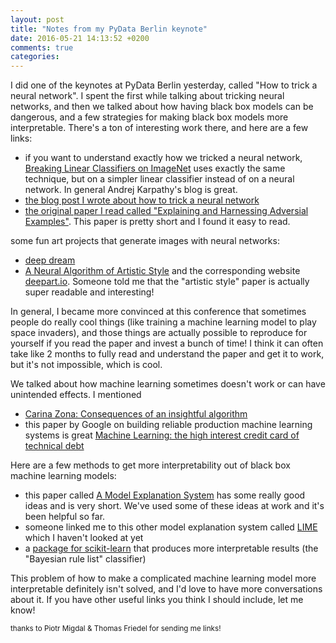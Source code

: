 ```yaml
---
layout: post
title: "Notes from my PyData Berlin keynote"
date: 2016-05-21 14:13:52 +0200
comments: true
categories: 
---
```


I did one of the keynotes at PyData Berlin yesterday, called "How to trick a neural network". I spent the first while talking about tricking neural networks, and then we talked about how having black box models can be dangerous, and a few strategies for making black box models more interpretable. There's a ton of interesting work there, and here are a few links:

* if you want to understand exactly how we tricked a neural network, [Breaking Linear Classifiers on ImageNet](http://karpathy.github.io/2015/03/30/breaking-convnets/) uses exactly the same technique, but on a simpler linear classifier instead of on a neural network. In general Andrej Karpathy's blog is great.
* [the blog post I wrote about how to trick a neural network](http://codewords.recurse.com/issues/five/why-do-neural-networks-think-a-panda-is-a-vulture)
* [the original paper I read called "Explaining and Harnessing Adversial Examples"](http://arxiv.org/abs/1412.6572). This paper is pretty short and I found it easy to read.

some fun art projects that generate images with neural networks:

* [deep dream](http://deepdreamgenerator.com/)
* [A Neural Algorithm of Artistic Style](http://arxiv.org/abs/1508.06576) and the corresponding website [deepart.io](https://deepart.io/). Someone told me that the "artistic style" paper is actually super readable and interesting!

In general, I became more convinced at this conference that sometimes people do really cool things (like training a machine learning model to play space invaders), and those things are actually possible to reproduce for yourself if you read the paper and invest a bunch of time! I think it can often take like 2 months to fully read and understand the paper and get it to work, but it's not impossible, which is cool.

We talked about how machine learning sometimes doesn't work or can have unintended effects. I mentioned

* [Carina Zona: Consequences of an insightful algorithm](http://www.slideshare.net/cczona/consequences-of-an-insightful-algorithm)
* this paper by Google on building reliable production machine learning systems is great [Machine Learning: the high interest credit card of technical debt](http://research.google.com/pubs/pub43146.html)

Here are a few methods to get more interpretability out of black box machine learning models:

* this paper called [A Model Explanation System](http://www.blackboxworkshop.org/pdf/Turner2015_MES.pdf) has some really good ideas and is very short. We've used some of these ideas at work and it's been helpful so far.
* someone linked me to this other model explanation system called [LIME](http://homes.cs.washington.edu/~marcotcr/blog/lime/) which I haven't looked at yet
* a [package for scikit-learn](https://github.com/tmadl/sklearn-expertsys) that produces more interpretable results (the "Bayesian rule list" classifier)

This problem of how to make a complicated machine learning model more interpretable definitely isn't solved, and I'd love to have more conversations about it. If you have other useful links you think I should include, let me know!

<small> thanks to Piotr Migdal & Thomas Friedel for sending me links! </small>